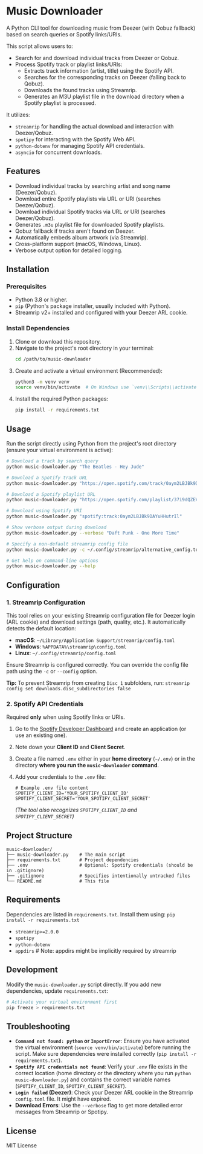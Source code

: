 # Music Downloader

A Python CLI tool for downloading music from Deezer (with Qobuz fallback) based on search queries or Spotify links/URIs. 

This script allows users to:
- Search for and download individual tracks from Deezer or Qobuz.
- Process Spotify track or playlist links/URIs:
    - Extracts track information (artist, title) using the Spotify API.
    - Searches for the corresponding tracks on Deezer (falling back to Qobuz).
    - Downloads the found tracks using Streamrip.
    - Generates an M3U playlist file in the download directory when a Spotify playlist is processed.

It utilizes:
- `streamrip` for handling the actual download and interaction with Deezer/Qobuz.
- `spotipy` for interacting with the Spotify Web API.
- `python-dotenv` for managing Spotify API credentials.
- `asyncio` for concurrent downloads.

## Features

- Download individual tracks by searching artist and song name (Deezer/Qobuz).
- Download entire Spotify playlists via URL or URI (searches Deezer/Qobuz).
- Download individual Spotify tracks via URL or URI (searches Deezer/Qobuz).
- Generates `.m3u` playlist file for downloaded Spotify playlists.
- Qobuz fallback if tracks aren't found on Deezer.
- Automatically embeds album artwork (via Streamrip).
- Cross-platform support (macOS, Windows, Linux).
- Verbose output option for detailed logging.

## Installation

### Prerequisites

- Python 3.8 or higher.
- `pip` (Python's package installer, usually included with Python).
- Streamrip v2+ installed and configured with your Deezer ARL cookie.

### Install Dependencies

1.  Clone or download this repository.
2.  Navigate to the project's root directory in your terminal:
    ```bash
    cd /path/to/music-downloader
    ```
3.  Create and activate a virtual environment (Recommended):
    ```bash
    python3 -m venv venv
    source venv/bin/activate  # On Windows use `venv\\Scripts\\activate`
    ```
4.  Install the required Python packages:
    ```bash
    pip install -r requirements.txt
    ```

## Usage

Run the script directly using Python from the project's root directory (ensure your virtual environment is active):

```bash
# Download a track by search query
python music-downloader.py "The Beatles - Hey Jude"

# Download a Spotify track URL
python music-downloader.py "https://open.spotify.com/track/0aym2LBJBk9DAYuHHutrIl"

# Download a Spotify playlist URL
python music-downloader.py "https://open.spotify.com/playlist/37i9dQZEVXbMDoHDwVN2tF"

# Download using Spotify URI
python music-downloader.py "spotify:track:0aym2LBJBk9DAYuHHutrIl"

# Show verbose output during download
python music-downloader.py --verbose "Daft Punk - One More Time"

# Specify a non-default streamrip config file
python music-downloader.py -c ~/.config/streamrip/alternative_config.toml "query or link"

# Get help on command-line options
python music-downloader.py --help
```

## Configuration

### 1. Streamrip Configuration

This tool relies on your existing Streamrip configuration file for Deezer login (ARL cookie) and download settings (path, quality, etc.). It automatically detects the default location:

- **macOS**: `~/Library/Application Support/streamrip/config.toml`
- **Windows**: `%APPDATA%\streamrip\config.toml`
- **Linux**: `~/.config/streamrip/config.toml`

Ensure Streamrip is configured correctly. You can override the config file path using the `-c` or `--config` option.

**Tip:** To prevent Streamrip from creating `Disc 1` subfolders, run:
`streamrip config set downloads.disc_subdirectories false`

### 2. Spotify API Credentials

Required **only** when using Spotify links or URIs.

1.  Go to the [Spotify Developer Dashboard](https://developer.spotify.com/dashboard/) and create an application (or use an existing one).
2.  Note down your **Client ID** and **Client Secret**.
3.  Create a file named `.env` either in your **home directory** (`~/.env`) or in the directory **where you run the `music-downloader` command**.
4.  Add your credentials to the `.env` file:

    ```dotenv
    # Example .env file content
    SPOTIFY_CLIENT_ID='YOUR_SPOTIFY_CLIENT_ID'
    SPOTIFY_CLIENT_SECRET='YOUR_SPOTIFY_CLIENT_SECRET'
    ```

    *(The tool also recognizes `SPOTIPY_CLIENT_ID` and `SPOTIPY_CLIENT_SECRET`)*

## Project Structure

```
music-downloader/
├── music-downloader.py    # The main script
├── requirements.txt       # Project dependencies
├── .env                   # Optional: Spotify credentials (should be in .gitignore)
├── .gitignore             # Specifies intentionally untracked files
└── README.md              # This file
```

## Requirements

Dependencies are listed in `requirements.txt`. Install them using:
`pip install -r requirements.txt`

- `streamrip>=2.0.0`
- `spotipy`
- `python-dotenv`
- `appdirs` # Note: appdirs might be implicitly required by streamrip

## Development

Modify the `music-downloader.py` script directly. If you add new dependencies, update `requirements.txt`:

```bash
# Activate your virtual environment first
pip freeze > requirements.txt
```

## Troubleshooting

- **`Command not found: python` or `ImportError`**: Ensure you have activated the virtual environment (`source venv/bin/activate`) before running the script. Make sure dependencies were installed correctly (`pip install -r requirements.txt`).
- **`Spotify API credentials not found`**: Verify your `.env` file exists in the correct location (home directory or the directory where you run `python music-downloader.py`) and contains the correct variable names (`SPOTIFY_CLIENT_ID`, `SPOTIFY_CLIENT_SECRET`).
- **`Login failed` (Deezer)**: Check your Deezer ARL cookie in the Streamrip `config.toml` file. It might have expired.
- **Download Errors**: Use the `--verbose` flag to get more detailed error messages from Streamrip or Spotipy.

## License

MIT License
